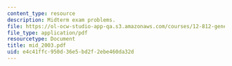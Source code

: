 ```yaml
---
content_type: resource
description: Midterm exam problems.
file: https://ol-ocw-studio-app-qa.s3.amazonaws.com/courses/12-812-general-circulation-of-the-earths-atmosphere-fall-2005/e4c41ffc950d36e5bd2f2ebe460da32d_mid_2003.pdf
file_type: application/pdf
resourcetype: Document
title: mid_2003.pdf
uid: e4c41ffc-950d-36e5-bd2f-2ebe460da32d
---
```

